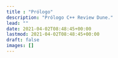 ```yaml
---
title : "Prólogo"
description: "Prólogo C++ Review Dune."
lead: ""
date: 2021-04-02T08:48:45+00:00
lastmod: 2021-04-02T08:48:45+00:00
draft: false
images: []
---
```

